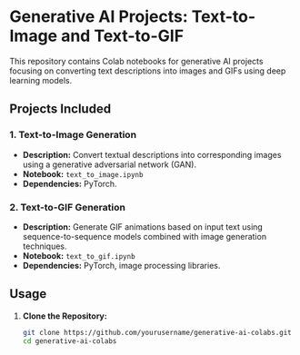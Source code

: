 # Generative AI Projects: Text-to-Image and Text-to-GIF

This repository contains Colab notebooks for generative AI projects focusing on converting text descriptions into images and GIFs using deep learning models.

## Projects Included

### 1. Text-to-Image Generation

- **Description:** Convert textual descriptions into corresponding images using a generative adversarial network (GAN).
- **Notebook:** `text_to_image.ipynb`
- **Dependencies:** PyTorch.

### 2. Text-to-GIF Generation

- **Description:** Generate GIF animations based on input text using sequence-to-sequence models combined with image generation techniques.
- **Notebook:** `text_to_gif.ipynb`
- **Dependencies:** PyTorch, image processing libraries.

## Usage

1. **Clone the Repository:**
   ```bash
   git clone https://github.com/yourusername/generative-ai-colabs.git
   cd generative-ai-colabs

